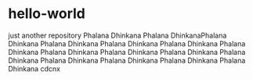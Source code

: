 # hello-world
just another repository
Phalana Dhinkana Phalana DhinkanaPhalana Dhinkana Phalana Dhinkana Phalana Dhinkana
Phalana Dhinkana Phalana Dhinkana Phalana Dhinkana Phalana Dhinkana
Phalana Dhinkana Phalana Dhinkana Phalana Dhinkana
Phalana Dhinkana Phalana Dhinkana
Phalana Dhinkana
cdcnx 
